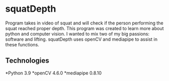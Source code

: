# squatDepth
Program takes in video of squat and will check if the person performing the squat reached proper depth. This program was created to learn more about python and computer vision. I wanted to mix two of my big passions: software and lifting. squatDepth uses openCV and mediapipe to assist in these functions.

## Technologies

*Python 3.9
*openCV 4.6.0
*mediapipe 0.8.10

